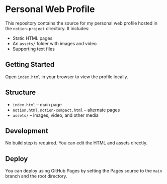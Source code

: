 # Personal Web Profile

This repository contains the source for my personal web profile hosted in the `notion-project` directory. It includes:

- Static HTML pages
- An `assets/` folder with images and video
- Supporting text files

## Getting Started

Open `index.html` in your browser to view the profile locally.

## Structure

- `index.html` – main page
- `notion.html`, `notion-compact.html` – alternate pages
- `assets/` – images, video, and other media

## Development

No build step is required. You can edit the HTML and assets directly.

## Deploy

You can deploy using GitHub Pages by setting the Pages source to the `main` branch and the root directory.
